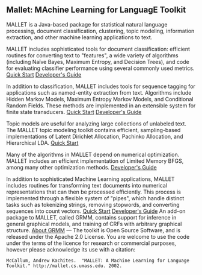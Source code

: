 ## Mallet: MAchine Learning for LanguagE Toolkit

MALLET is a Java-based package for statistical natural language processing, document classification, clustering, topic modeling, information extraction, and other machine learning applications to text.

MALLET includes sophisticated tools for document classification: efficient routines for converting text to "features", a wide variety of algorithms (including Naïve Bayes, Maximum Entropy, and Decision Trees), and code for evaluating classifier performance using several commonly used metrics. [Quick Start](classificationn) [Developer's Guide](classifier-devel)

In addition to classification, MALLET includes tools for sequence tagging for applications such as named-entity extraction from text. Algorithms include Hidden Markov Models, Maximum Entropy Markov Models, and Conditional Random Fields. These methods are implemented in an extensible system for finite state transducers. [Quick Start](sequences) [Developer's Guide](fst)

Topic models are useful for analyzing large collections of unlabeled text. The MALLET topic modeling toolkit contains efficient, sampling-based implementations of Latent Dirichlet Allocation, Pachinko Allocation, and Hierarchical LDA. [Quick Start](topics)

Many of the algorithms in MALLET depend on numerical optimization. MALLET includes an efficient implementation of Limited Memory BFGS, among many other optimization methods. [Developer's Guide](optimization)

In addition to sophisticated Machine Learning applications, MALLET includes routines for transforming text documents into numerical representations that can then be processed efficiently. This process is implemented through a flexible system of "pipes", which handle distinct tasks such as tokenizing strings, removing stopwords, and converting sequences into count vectors. [Quick Start](import) [Developer's Guide](import-devel)
An add-on package to MALLET, called GRMM, contains support for inference in general graphical models, and training of CRFs with arbitrary graphical structure. [About GRMM](grmm)
—
The toolkit is Open Source Software, and is released under the Apache 2.0 License. You are welcome to use the code under the terms of the licence for research or commercial purposes, however please acknowledge its use with a citation:

    McCallum, Andrew Kachites.  "MALLET: A Machine Learning for Language Toolkit." http://mallet.cs.umass.edu. 2002.

